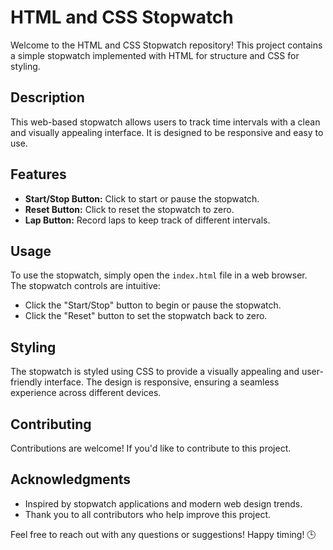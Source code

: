 # HTML and CSS Stopwatch

Welcome to the HTML and CSS Stopwatch repository! This project contains a simple stopwatch implemented with HTML for structure and CSS for styling.

## Description

This web-based stopwatch allows users to track time intervals with a clean and visually appealing interface. It is designed to be responsive and easy to use.

## Features

- **Start/Stop Button:** Click to start or pause the stopwatch.
- **Reset Button:** Click to reset the stopwatch to zero.
- **Lap Button:** Record laps to keep track of different intervals.

## Usage

To use the stopwatch, simply open the `index.html` file in a web browser. The stopwatch controls are intuitive:

- Click the "Start/Stop" button to begin or pause the stopwatch.
- Click the "Reset" button to set the stopwatch back to zero.

## Styling

The stopwatch is styled using CSS to provide a visually appealing and user-friendly interface. The design is responsive, ensuring a seamless experience across different devices.

## Contributing

Contributions are welcome! If you'd like to contribute to this project.


## Acknowledgments

- Inspired by stopwatch applications and modern web design trends.
- Thank you to all contributors who help improve this project.

Feel free to reach out with any questions or suggestions! Happy timing! 🕒
